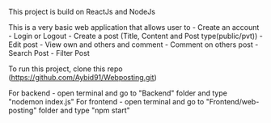 This project is build on ReactJs and NodeJs

This is a very basic web application that allows user to
    - Create an account 
    - Login or Logout
    - Create a post (Title, Content and Post type(public/pvt))
    - Edit post
    - View own and others and comment
    - Comment on others post
    - Search Post
    - Filter Post

To run this project, clone this repo (https://github.com/Aybid91/Webposting.git)

For backend - open terminal and go to "Backend" folder and type "nodemon index.js"
For frontend - open terminal and go to "Frontend/web-posting" folder and type "npm start"